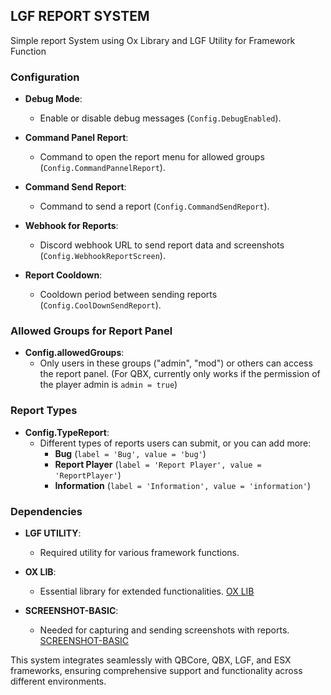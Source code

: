 ## LGF REPORT SYSTEM

Simple report System using Ox Library and LGF Utility for Framework Function

### Configuration

- **Debug Mode**: 
  - Enable or disable debug messages (`Config.DebugEnabled`).

- **Command Panel Report**: 
  - Command to open the report menu for allowed groups (`Config.CommandPannelReport`).

- **Command Send Report**: 
  - Command to send a report (`Config.CommandSendReport`).

- **Webhook for Reports**: 
  - Discord webhook URL to send report data and screenshots (`Config.WebhookReportScreen`).

- **Report Cooldown**: 
  - Cooldown period between sending reports (`Config.CoolDownSendReport`).

### Allowed Groups for Report Panel

- **Config.allowedGroups**: 
  - Only users in these groups ("admin", "mod") or others can access the report panel. (For QBX, currently only works if the permission of the player admin is `admin = true`)

### Report Types

- **Config.TypeReport**: 
  - Different types of reports users can submit, or you can add more:
    - **Bug** (`label = 'Bug', value = 'bug'`)
    - **Report Player** (`label = 'Report Player', value = 'ReportPlayer'`)
    - **Information** (`label = 'Information', value = 'information'`)

### Dependencies

- **LGF UTILITY**: 
  - Required utility for various framework functions.

- **OX LIB**: 
  - Essential library for extended functionalities. [OX LIB](https://github.com/overextended/ox_lib)

- **SCREENSHOT-BASIC**: 
  - Needed for capturing and sending screenshots with reports. [SCREENSHOT-BASIC](https://github.com/citizenfx/screenshot-basic)

This system integrates seamlessly with QBCore, QBX, LGF, and ESX frameworks, ensuring comprehensive support and functionality across different environments.
